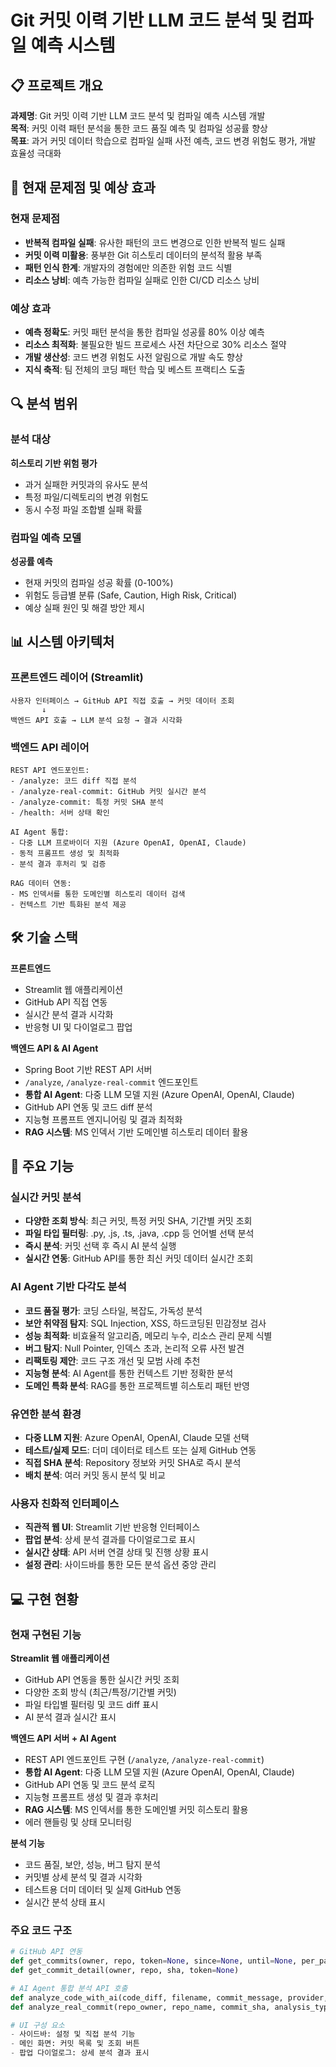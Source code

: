 # Git 커밋 이력 기반 LLM 코드 분석 및 컴파일 예측 시스템

## 📋 프로젝트 개요
**과제명**: Git 커밋 이력 기반 LLM 코드 분석 및 컴파일 예측 시스템 개발  
**목적**: 커밋 이력 패턴 분석을 통한 코드 품질 예측 및 컴파일 성공률 향상  
**목표**: 과거 커밋 데이터 학습으로 컴파일 실패 사전 예측, 코드 변경 위험도 평가, 개발 효율성 극대화

## 🚨 현재 문제점 및 예상 효과

### 현재 문제점
- **반복적 컴파일 실패**: 유사한 패턴의 코드 변경으로 인한 반복적 빌드 실패
- **커밋 이력 미활용**: 풍부한 Git 히스토리 데이터의 분석적 활용 부족
- **패턴 인식 한계**: 개발자의 경험에만 의존한 위험 코드 식별
- **리소스 낭비**: 예측 가능한 컴파일 실패로 인한 CI/CD 리소스 낭비

### 예상 효과
- **예측 정확도**: 커밋 패턴 분석을 통한 컴파일 성공률 80% 이상 예측
- **리소스 최적화**: 불필요한 빌드 프로세스 사전 차단으로 30% 리소스 절약
- **개발 생산성**: 코드 변경 위험도 사전 알림으로 개발 속도 향상
- **지식 축적**: 팀 전체의 코딩 패턴 학습 및 베스트 프랙티스 도출

## 🔍 분석 범위

### 분석 대상
**히스토리 기반 위험 평가**
- 과거 실패한 커밋과의 유사도 분석
- 특정 파일/디렉토리의 변경 위험도
- 동시 수정 파일 조합별 실패 확률

### 컴파일 예측 모델
**성공률 예측**
- 현재 커밋의 컴파일 성공 확률 (0-100%)
- 위험도 등급별 분류 (Safe, Caution, High Risk, Critical)
- 예상 실패 원인 및 해결 방안 제시

## 📊 시스템 아키텍처

### 프론트엔드 레이어 (Streamlit)
```
사용자 인터페이스 → GitHub API 직접 호출 → 커밋 데이터 조회
       ↓
백엔드 API 호출 → LLM 분석 요청 → 결과 시각화
```

### 백엔드 API 레이어
```
REST API 엔드포인트:
- /analyze: 코드 diff 직접 분석
- /analyze-real-commit: GitHub 커밋 실시간 분석  
- /analyze-commit: 특정 커밋 SHA 분석
- /health: 서버 상태 확인

AI Agent 통합:
- 다중 LLM 프로바이더 지원 (Azure OpenAI, OpenAI, Claude)
- 동적 프롬프트 생성 및 최적화
- 분석 결과 후처리 및 검증

RAG 데이터 연동:
- MS 인덱서를 통한 도메인별 히스토리 데이터 검색
- 컨텍스트 기반 특화된 분석 제공
```

## 🛠️ 기술 스택

**프론트엔드**
- Streamlit 웹 애플리케이션
- GitHub API 직접 연동
- 실시간 분석 결과 시각화
- 반응형 UI 및 다이얼로그 팝업

**백엔드 API & AI Agent**
- Spring Boot 기반 REST API 서버
- `/analyze`, `/analyze-real-commit` 엔드포인트
- **통합 AI Agent**: 다중 LLM 모델 지원 (Azure OpenAI, OpenAI, Claude)
- GitHub API 연동 및 코드 diff 분석
- 지능형 프롬프트 엔지니어링 및 결과 최적화
- **RAG 시스템**: MS 인덱서 기반 도메인별 히스토리 데이터 활용

## 🎯 주요 기능

### 실시간 커밋 분석
- **다양한 조회 방식**: 최근 커밋, 특정 커밋 SHA, 기간별 커밋 조회
- **파일 타입 필터링**: .py, .js, .ts, .java, .cpp 등 언어별 선택 분석
- **즉시 분석**: 커밋 선택 후 즉시 AI 분석 실행
- **실시간 연동**: GitHub API를 통한 최신 커밋 데이터 실시간 조회

### AI Agent 기반 다각도 분석
- **코드 품질 평가**: 코딩 스타일, 복잡도, 가독성 분석
- **보안 취약점 탐지**: SQL Injection, XSS, 하드코딩된 민감정보 검사
- **성능 최적화**: 비효율적 알고리즘, 메모리 누수, 리소스 관리 문제 식별
- **버그 탐지**: Null Pointer, 인덱스 초과, 논리적 오류 사전 발견
- **리팩토링 제안**: 코드 구조 개선 및 모범 사례 추천
- **지능형 분석**: AI Agent를 통한 컨텍스트 기반 정확한 분석
- **도메인 특화 분석**: RAG를 통한 프로젝트별 히스토리 패턴 반영

### 유연한 분석 환경
- **다중 LLM 지원**: Azure OpenAI, OpenAI, Claude 모델 선택
- **테스트/실제 모드**: 더미 데이터로 테스트 또는 실제 GitHub 연동
- **직접 SHA 분석**: Repository 정보와 커밋 SHA로 즉시 분석
- **배치 분석**: 여러 커밋 동시 분석 및 비교

### 사용자 친화적 인터페이스
- **직관적 웹 UI**: Streamlit 기반 반응형 인터페이스
- **팝업 분석**: 상세 분석 결과를 다이얼로그로 표시
- **실시간 상태**: API 서버 연결 상태 및 진행 상황 표시
- **설정 관리**: 사이드바를 통한 모든 분석 옵션 중앙 관리

## 💻 구현 현황

### 현재 구현된 기능
**Streamlit 웹 애플리케이션**
- GitHub API 연동을 통한 실시간 커밋 조회
- 다양한 조회 방식 (최근/특정/기간별 커밋)
- 파일 타입별 필터링 및 코드 diff 표시
- AI 분석 결과 실시간 표시

**백엔드 API 서버 + AI Agent**
- REST API 엔드포인트 구현 (`/analyze`, `/analyze-real-commit`)
- **통합 AI Agent**: 다중 LLM 모델 지원 (Azure OpenAI, OpenAI, Claude)
- GitHub API 연동 및 코드 분석 로직
- 지능형 프롬프트 생성 및 결과 후처리
- **RAG 시스템**: MS 인덱서를 통한 도메인별 커밋 히스토리 활용
- 에러 핸들링 및 상태 모니터링

**분석 기능**
- 코드 품질, 보안, 성능, 버그 탐지 분석
- 커밋별 상세 분석 및 결과 시각화
- 테스트용 더미 데이터 및 실제 GitHub 연동
- 실시간 분석 상태 표시

### 주요 코드 구조
```python
# GitHub API 연동
def get_commits(owner, repo, token=None, since=None, until=None, per_page=10)
def get_commit_detail(owner, repo, sha, token=None)

# AI Agent 통합 분석 API 호출
def analyze_code_with_ai(code_diff, filename, commit_message, provider, model, analysis_types)
def analyze_real_commit(repo_owner, repo_name, commit_sha, analysis_types, github_token=None)

# UI 구성 요소
- 사이드바: 설정 및 직접 분석 기능
- 메인 화면: 커밋 목록 및 조회 버튼
- 팝업 다이얼로그: 상세 분석 결과 표시
```
